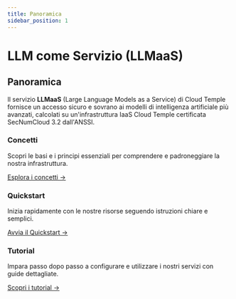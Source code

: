 ```yaml
---
title: Panoramica
sidebar_position: 1
---
```


# LLM come Servizio (LLMaaS)

## Panoramica

Il servizio **LLMaaS** (Large Language Models as a Service) di Cloud Temple fornisce un accesso sicuro e sovrano ai modelli di intelligenza artificiale più avanzati, calcolati su un'infrastruttura IaaS Cloud Temple certificata SecNumCloud 3.2 dall'ANSSI.

<div class="card-grid">
  <div class="card">
    <h3>Concetti</h3>
    <p>Scopri le basi e i principi essenziali per comprendere e padroneggiare la nostra infrastruttura.</p>
    <a href="llmaas/concepts" class="card-link">Esplora i concetti &rarr;</a>
  </div>
  <div class="card">
    <h3>Quickstart</h3>
    <p>Inizia rapidamente con le nostre risorse seguendo istruzioni chiare e semplici.</p>
    <a href="llmaas/quickstart" class="card-link">Avvia il Quickstart &rarr;</a>
  </div>
    <div class="card">
    <h3>Tutorial</h3>
    <p>Impara passo dopo passo a configurare e utilizzare i nostri servizi con guide dettagliate.</p>
    <a href="llmaas/tutorials" class="card-link">Scopri i tutorial &rarr;</a>
  </div>
</div>
